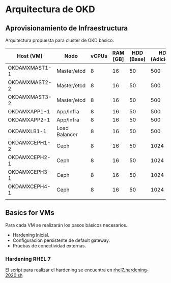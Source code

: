 # Arquitectura de OKD

## Aprovisionamiento de Infraestructura

Arquitectura propuesta para cluster de OKD básico.

|Host (VM)      |   Nodo        |   vCPUs   |  RAM \[GB] |  HDD (Base)  |  HDD (Adicional)  |
|---------------|---------------|-----------|------------|--------------|-------------------|
|OKDAMXMAST1-1  |  Master/etcd  |     8     |     16     |      50      |        500        |
|OKDAMXMAST2-2  |  Master/etcd  |     8     |     16     |      50      |        500        |
|OKDAMXMAST3-2  |  Master/etcd  |     8     |     16     |      50      |        500        |
|OKDAMXAPP1-1   |   App/Infra   |     8     |     16     |      50      |        500        |
|OKDAMXAPP2-1   |   App/Infra   |     8     |     16     |      50      |        500        |
|OKDAMXLB1-1    | Load Balancer |     8     |     16     |      50      |        500        |
|OKDAMXCEPH1-2  |     Ceph      |     8     |     16     |      50      |       1024        |
|OKDAMXCEPH2-1  |     Ceph      |     8     |     16     |      50      |       1024        |
|OKDAMXCEPH3-1  |     Ceph      |     8     |     16     |      50      |       1024        |
|OKDAMXCEPH4-1  |     Ceph      |     8     |     16     |      50      |       1024        |
|               |               |           |            |              |                   |

## Basics for VMs

Para cada VM se realizarán los pasos básicos necesarios.

+ Hardening inicial.
+ Configuración persistente de default gateway.
+ Pruebas de conectividad externas.

### Hardening RHEL 7

El script para realizar el hardening se encuentra en [rhel7_hardening-2020.sh](../scripts/rhel7_hardening-2020.sh)